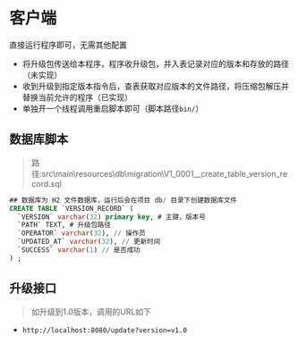 # 客户端

直接运行程序即可，无需其他配置

- 将升级包传送给本程序，程序收升级包，并入表记录对应的版本和存放的路径（未实现）
- 收到升级到指定版本指令后，查表获取对应版本的文件路径，将压缩包解压并替换当前允许的程序（已实现）
- 单独开一个线程调用重启脚本即可（脚本路径`bin/`）

## 数据库脚本

> 路径:src\main\resources\db\migration\V1_0001__create_table_version_record.sql

```sql
## 数据库为 H2 文件数据库，运行后会在项目 db/ 目录下创建数据库文件
CREATE TABLE `VERSION_RECORD` (
  `VERSION` varchar(32) primary key, # 主键，版本号
  `PATH` TEXT, # 升级包路径
  `OPERATOR` varchar(32), // 操作员
  `UPDATED_AT` varchar(32), // 更新时间
  `SUCCESS` varchar(1) // 是否成功
) ;

```
## 升级接口

> 如升级到1.0版本，调用的URL如下

- `http://localhost:8080/update?version=v1.0`

